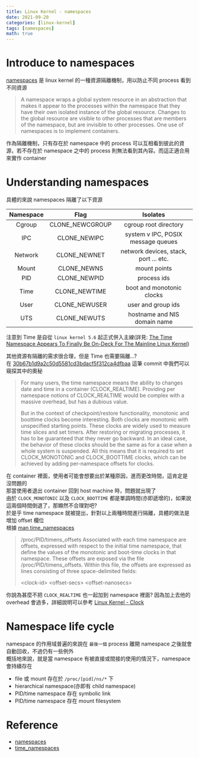 ```yaml
---
title: Linux Kernel - namespaces
date: 2021-09-20
categories: [linux-kernel]
tags: [namespaces]
math: true
---
```


# Introduce to namespaces
[namespaces](https://man7.org/linux/man-pages/man7/namespaces.7.html) 是 linux kernel 的一種資源隔離機制，用以防止不同 process 看到不同資源

> A namespace wraps a global system resource in an abstraction that
> makes it appear to the processes within the namespace that they
> have their own isolated instance of the global resource. Changes
> to the global resource are visible to other processes that are
> members of the namespace, but are invisible to other processes.
> One use of namespaces is to implement containers.

作為隔離機制，只有存在於 namespace 中的 process 可以互相看到彼此的資源，若不存在於 namespace 之中的 process 則無法看到其內容。而這正適合用來實作 container

# Understanding namespaces
具體的來說 namespaces 隔離了以下資源

| Namespace |      Flag       |               Isolates                |
| :-------: | :-------------: | :-----------------------------------: |
|  Cgroup   | CLONE_NEWCGROUP |         cgroup root directory         |
|    IPC    |  CLONE_NEWIPC   |  system v IPC, POSIX message queues   |
|  Network  |  CLONE_NEWNET   | network devices, stack, port ... etc. |
|   Mount   |   CLONE_NEWNS   |             mount points              |
|    PID    |  CLONE_NEWPID   |              process ids              |
|   Time    |  CLONE_NEWTIME  |       boot and monotonic clocks       |
|   User    |  CLONE_NEWUSER  |          user and group ids           |
|    UTS    |  CLONE_NEWUTS   |     hostname and NIS domain name      |

注意到 Time 是自從 `linux kernel 5.6` 起正式併入主線(詳見: [The Time Namespace Appears To Finally Be On-Deck For The Mainline Linux Kernel](https://www.phoronix.com/scan.php?page=news_item&px=Linux-Time-Namespace-Coming))

其他資源有隔離的需求很合理，但是 Time 也需要隔離...?\
在 [30b67b1d9a2c50d5581cd3bdacf5f312ca4dfbaa](https://git.kernel.org/pub/scm/linux/kernel/git/tip/tip.git/commit/?h=timers/core&id=769071ac9f20b6a447410c7eaa55d1a5233ef40c) 這筆 commit 中我們可以窺探其中的奧秘

> For many users, the time namespace means the ability to changes date and
> time in a container (CLOCK_REALTIME). Providing per namespace notions of
> CLOCK_REALTIME would be complex with a massive overhead, but has a dubious
> value.
>
> But in the context of checkpoint/restore functionality, monotonic and
> boottime clocks become interesting. Both clocks are monotonic with
> unspecified starting points. These clocks are widely used to measure time
> slices and set timers. After restoring or migrating processes, it has to be
> guaranteed that they never go backward. In an ideal case, the behavior of
> these clocks should be the same as for a case when a whole system is
> suspended. All this means that it is required to set CLOCK_MONOTONIC and
> CLOCK_BOOTTIME clocks, which can be achieved by adding per-namespace
> offsets for clocks.

在 container 裡面，使用者可能會想要出於某種原因，進而更改時間，這肯定是沒問題的\
那當使用者退出 container 回到 host machine 時，問題就出現了\
由於 `CLOCK_MONOTONIC` 以及 `CLOCK_BOOTTIME` 都是單調時間(亦即遞增的)，如果說這兩個時間倒退了，那顯然不合理對吧?\
於是乎 time namespace 就被提出，針對以上兩種時間進行隔離，具體的做法是增加 offset 欄位\
根據 [man time_namespaces](https://man7.org/linux/man-pages/man7/time_namespaces.7.html)

> /proc/PID/timens_offsets
> Associated with each time namespace are offsets, expressed with
> respect to the initial time namespace, that define the values of
> the monotonic and boot-time clocks in that namespace. These
> offsets are exposed via the file /proc/PID/timens_offsets.
> Within this file, the offsets are expressed as lines consisting
> of three space-delimited fields:
>
> &lt;clock-id&gt; &lt;offset-secs&gt; &lt;offset-nanosecs&gt;

你說為甚麼不把 `CLOCK_REALTIME` 也一起加到 namespace 裡面? 因為加上去他的 overhead 會過多，詳細說明可以參考 [Linux Kernel - Clock]()

# Namespace life cycle
namespace 的作用域普遍的來說在 `最後一個` process 離開 namespace 之後就會自動回收，不過仍有一些例外\
概括地來說，就是當 namespace 有被直接或間接的使用的情況下，namespace 會持續存在

- file 或 mount 存在於 `/proc/[pid]/ns/*` 下
- hierarchical namespace(亦即有 child namespace)
- PID/time namespace 存在 symbolic link
- PID/time namespace 存在 mount filesystem

# Reference
- [namespaces](https://man7.org/linux/man-pages/man7/namespaces.7.html)
- [time_namespaces](https://man7.org/linux/man-pages/man7/time_namespaces.7.html)
